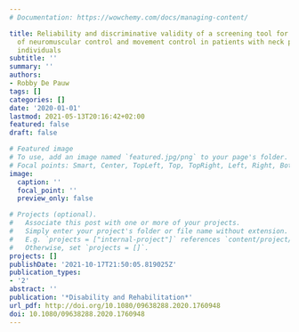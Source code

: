 ```yaml
---
# Documentation: https://wowchemy.com/docs/managing-content/

title: Reliability and discriminative validity of a screening tool for the assessment
  of neuromuscular control and movement control in patients with neck pain and healthy
  individuals
subtitle: ''
summary: ''
authors:
- Robby De Pauw
tags: []
categories: []
date: '2020-01-01'
lastmod: 2021-05-13T20:16:42+02:00
featured: false
draft: false

# Featured image
# To use, add an image named `featured.jpg/png` to your page's folder.
# Focal points: Smart, Center, TopLeft, Top, TopRight, Left, Right, BottomLeft, Bottom, BottomRight.
image:
  caption: ''
  focal_point: ''
  preview_only: false

# Projects (optional).
#   Associate this post with one or more of your projects.
#   Simply enter your project's folder or file name without extension.
#   E.g. `projects = ["internal-project"]` references `content/project/deep-learning/index.md`.
#   Otherwise, set `projects = []`.
projects: []
publishDate: '2021-10-17T21:50:05.819025Z'
publication_types:
- '2'
abstract: ''
publication: '*Disability and Rehabilitation*'
url_pdf: http://doi.org/10.1080/09638288.2020.1760948
doi: 10.1080/09638288.2020.1760948
---
```

